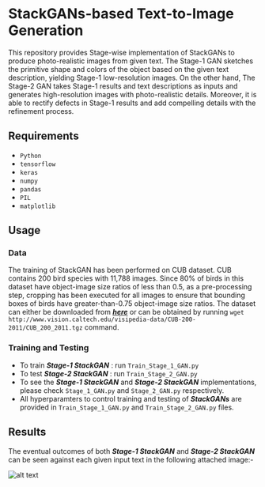 # StackGANs-based Text-to-Image Generation

This repository provides Stage-wise implementation of StackGANs to produce photo-realistic images from given text. The Stage-1 GAN sketches the primitive shape and colors of the object based on the given text description, yielding Stage-1 low-resolution images. On the other hand, The Stage-2 GAN takes Stage-1 results and text descriptions as inputs and generates high-resolution images with photo-realistic details. Moreover, it is able to rectify defects in Stage-1 results and add compelling details with the refinement process.

## Requirements

- `Python`
- `tensorflow`
- `keras`
- `numpy`
- `pandas`
- `PIL`
- `matplotlib`

## Usage

### Data
The training of StackGAN has been performed on CUB dataset. CUB contains 200 bird species with 11,788 images. Since 80% of birds in this dataset have object-image size ratios of less than 0.5, as a pre-processing step, cropping has been executed for all images to ensure that bounding boxes of birds have greater-than-0.75 object-image size ratios. The dataset can either be downloaded from [***here***](https://drive.google.com/open?id=0B3y_msrWZaXLT1BZdVdycDY5TEE) or can be obtained by running `wget http://www.vision.caltech.edu/visipedia-data/CUB-200-2011/CUB_200_2011.tgz` command.

### Training and Testing
- To train ***Stage-1 StackGAN*** : run `Train_Stage_1_GAN.py`
- To test ***Stage-2 StackGAN*** : run `Train_Stage_2_GAN.py`
- To see the ***Stage-1 StackGAN*** and ***Stage-2 StackGAN*** implementations, please check `Stage_1_GAN.py` and `Stage_2_GAN.py` respectively.
- All hyperparamters to control training and testing of ***StackGANs*** are provided in `Train_Stage_1_GAN.py` and `Train_Stage_2_GAN.py` files.

## Results

The eventual outcomes of both ***Stage-1 StackGAN*** and ***Stage-2 StackGAN*** can be seen against each given input text in the following attached image:-

![alt text](https://github.com/fork123aniket/Text-to-Image-Synthesis-using-StackGANs/blob/main/Images/Result.png)
